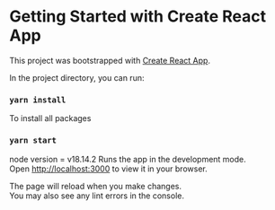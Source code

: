 # Getting Started with Create React App

This project was bootstrapped with [Create React App](https://github.com/facebook/create-react-app).

In the project directory, you can run:
### `yarn install`
To install all packages

### `yarn start`
node version = v18.14.2
Runs the app in the development mode.\
Open [http://localhost:3000](http://localhost:3000) to view it in your browser.

The page will reload when you make changes.\
You may also see any lint errors in the console.